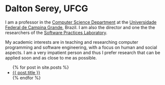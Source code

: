 # Dalton Serey, UFCG

I am a professor in the [Computer Science
Department](http://www.computacao.ufcg.edu.br) at the
[Universidade Federal de Campina Grande](http://www.ufcg.edu.br),
Brazil. I am also the director and one the the researchers of the
[Software Practices
Laboratory](http://splab.computacao.ufcg.edu.br/).

My academic interests are in teaching and researching computer
programming and software engineering, with a focus on human and
social aspects. I am a very impatient person and thus I prefer
research that can be applied soon and as close to me as possible.

<ul>
  {% for post in site.posts %}
    <li>
      <a href="{{ post.url }}">{{ post.title }}</a>
    </li>
  {% endfor %}
</ul>
